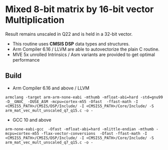 # Mixed 8-bit matrix by 16-bit vector Multiplication

Result remains unscaled in Q22 and is held in a 32-bit vector.

- This routine uses **CMSIS DSP** data types and structures.
- Arm Compiler 6.16 / LLVM are able to autovectorize the plain C routine.
- MVE 5x unrolled Intrinsics / Asm variants are provided to get optimal performance

## Build

 - Arm Compiler 6.16 and above / LLVM

`armclang -target arm-arm-none-eabi -mthumb -mfloat-abi=hard -std=gnu99 -D__GNUC_ -DUSE_ASM -mcpu=cortex-m55 -Ofast  -ffast-math -I <CMSIS5_PATH>/CMSIS/DSP/Include/ -I <CMSIS5_PATH>/Core/Include/ -S arm_mat_vec_mult_unscaled_q7_q15.c -o - `

 - GCC 10 and above

 `arm-none-eabi-gcc  -Ofast -mfloat-abi=hard -mlittle-endian -mthumb -mcpu=cortex-m55 -flax-vector-conversions  -Ofast -ffast-math -I <CMSIS5_PATH>/CMSIS/DSP/Include/ -I <CMSIS5_PATH>/Core/Include/ -S arm_mat_vec_mult_unscaled_q7_q15.c -o -`

